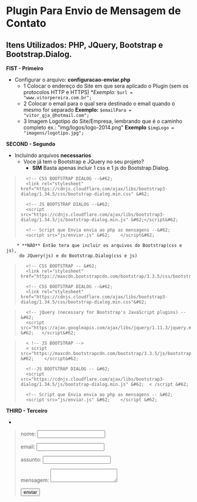 # Plugin Para Envio de Mensagem de Contato
## Itens Utilizados: PHP, JQuery, Bootstrap e Bootstrap.Dialog.

**FIST - Primeiro**
- Configurar o arquivo: **configuracao-enviar.php**
	- 1 Colocar o endereço do Site em que sera aplicado o Plugin (sem os protocolos HTTP e HTTPS)
		**Exemplo:*	
		```$url = "www.vitorpereira.com.br";```
	- 2 Colocar o email para o qual sera destinado o email quando o mesmo for separado
		**Exemplo:**
		```$emailPara = "vitor_gja_@hotmail.com";```
	- 3 Imagem Logotipo do Site/Empresa, lembrando que é o caminho completo ex.: "img/logos/logo-2014.png"
		**Exemplo**
		```$imgLogo = "imagens/logotipo.jpg"; ```

**SECOND - Segundo**
- Incluindo arquivos **necessarios**
	* Voce já tem o Bootstrap e JQuery no seu projeto?
		* **SIM** Basta apenas incluir 1 css e 1 js do Bootstrap.Dialog.

> 		<!-- CSS BOOTSTRAP DIALOG --&#62;	
> 		<link rel="stylesheet" href="https://cdnjs.cloudflare.com/ajax/libs/bootstrap3-dialog/1.34.5/css/bootstrap-dialog.min.css" &#62;
>
> 		<!-- JS BOOTSTRAP DIALOG --&#62;	
> 		<script src="https://cdnjs.cloudflare.com/ajax/libs/bootstrap3-dialog/1.34.5/js/bootstrap-dialog.min.js" &#62;</script&#62;
>
> 		<!-- Script que Envia envia ao php as mensagens --&#62;	
> 		<script src="js/enviar.js" &#62;	</script&#62;	

		* **NÃO** Então tera que incluir os arquivos do Bootstrap(css e js), 
		 do JQuery(js) e do Bootstrap.Dialog(css e js)


> 		<!-- CSS BOOTSTRAP -- &#62;	
> 		<link rel="stylesheet" href="https://maxcdn.bootstrapcdn.com/bootstrap/3.3.5/css/bootstrap.min.css"&#62;	
>
> 		<!-- CSS BOOTSTRAP DIALOG --&#62;	
> 		<link rel="stylesheet" href="https://cdnjs.cloudflare.com/ajax/libs/bootstrap3-dialog/1.34.5/css/bootstrap-dialog.min.css"&#62;	

> 		<!-- jQuery (necessary for Bootstrap's JavaScript plugins) --&#62;	
> 		<script src="https://ajax.googleapis.com/ajax/libs/jquery/1.11.3/jquery.min.js" &#62;	</script&#62;	

> 		< !-- JS BOOTSTRAP -->
> 		< script src="https://maxcdn.bootstrapcdn.com/bootstrap/3.3.5/js/bootstrap.min.js" &#62;	</script&#62;	
>
> 		<!--JS BOOTSTRAP DIALOG -- &#62;	
>		<script src="https://cdnjs.cloudflare.com/ajax/libs/bootstrap3-dialog/1.34.5/js/bootstrap-dialog.min.js" &#62;	< /script &#62;	
>
> 		<!-- Script que Envia envia ao php as mensagens -- &#62;	
> 		<script src="js/enviar.js" &#62;	</script &#62;	
		

**THIRD - Terceiro**

- 


>	nome: <input type="text" name="nome">
>
>	email: <input type="email" name="email">
>
>	assunto: <input type="text" name="assunto">
>
>	mensagem: <textarea name="mensagem"></textarea>
>
>	<button type="button" data-input="submit">enviar</button>
>
